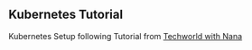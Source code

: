 ## Kubernetes Tutorial

Kubernetes Setup following Tutorial from [Techworld with Nana](https://www.youtube.com/watch?v=s_o8dwzRlu4)